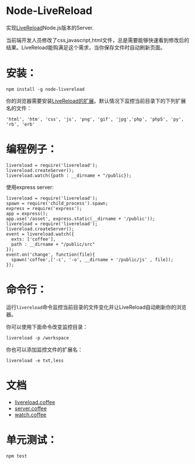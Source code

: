 Node-LiveReload
=======

实现[LiveReload](http://livereload.com/)Node.js版本的Server.

当前端开发人员修改了css,javascript,html文件，总是需要能够快速看到修改后的结果。LiveReload能购满足这个需求，当你保存文件时自动刷新页面。

安装：
=======

    npm install -g node-livereload
  
你的浏览器需要安装[LiveReload的扩展](http://help.livereload.com/kb/general-use/browser-extensions)。默认情况下监控当前目录下的下列扩展名的文件：

    'html', 'htm', 'css', 'js', 'png', 'gif', 'jpg','php', 'php5', 'py', 'rb', 'erb'

编程例子：
=======

    livereload = require('livereload');
    livereload.createServer();
    livereload.watch({path : __dirname + "/public});
  
使用express server:

    livereload = require('livereload');
    spawn = require('child_process').spawn;
    express = require('express');  
    app = express();
    app.use('/asset', express.static(__dirname + '/public'));
    livereload = require('livereload');
    livereload.createServer();
    event = livereload.watch({
      exts: ['coffee'],
      path : __dirname + "/public/src"
    });
    event.on('change', function(file){
      spawn('coffee',['-c', '-o', __dirname + '/public/js' , file]);
    });

命令行：
=======

运行`livereload`命令监控当前目录的文件变化并让LiveReload自动刷新你的浏览器。

你可以使用下面命令改变监控目录：
  
    livereload -p /workspace

你也可以添加监控文件的扩展名：

    livereload -e txt,less

文档
=======


* [livereload.coffee](http://mashihua.github.com/node-livereload/docs/livereload.html)
* [server.coffee](http://mashihua.github.com/node-livereload/docs/server.html)
* [watch.coffee](http://mashihua.github.com/node-livereload/docs/watch.html)

单元测试：
========

    npm test